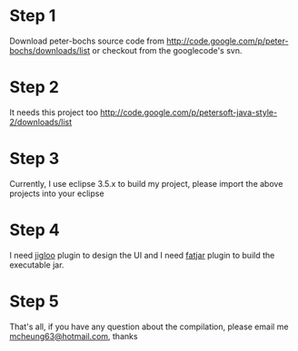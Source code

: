 # Step 1 #
Download peter-bochs source code from http://code.google.com/p/peter-bochs/downloads/list or checkout from the googlecode's svn.

# Step 2 #
It needs this project too http://code.google.com/p/petersoft-java-style-2/downloads/list

# Step 3 #
Currently, I use eclipse 3.5.x to build my project, please import the above projects into your eclipse

# Step 4 #
I need [jigloo](http://www.cloudgarden.com/jigloo/) plugin to design the UI and I need [fatjar](http://fjep.sourceforge.net/) plugin to build the executable jar.

# Step 5 #
That's all, if you have any question about the compilation, please email me mcheung63@hotmail.com, thanks